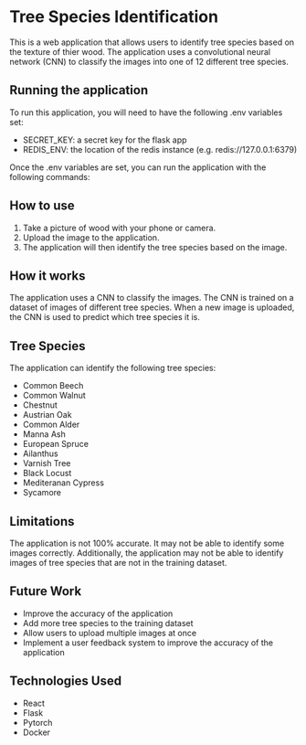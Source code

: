 # Tree Species Identification

This is a web application that allows users to identify tree species based on the texture of thier wood. The application uses a convolutional neural network (CNN) to classify the images into one of 12 different tree species.

## Running the application

To run this application, you will need to have the following .env variables set:

- SECRET_KEY: a secret key for the flask app
- REDIS_ENV: the location of the redis instance (e.g. redis://127.0.0.1:6379)

Once the .env variables are set, you can run the application with the following commands:

## How to use

1. Take a picture of wood with your phone or camera.
2. Upload the image to the application.
3. The application will then identify the tree species based on the image.

## How it works

The application uses a CNN to classify the images. The CNN is trained on a dataset of images of different tree species. When a new image is uploaded, the CNN is used to predict which tree species it is.

## Tree Species

The application can identify the following tree species:

- Common Beech
- Common Walnut
- Chestnut
- Austrian Oak
- Common Alder
- Manna Ash
- European Spruce
- Ailanthus
- Varnish Tree
- Black Locust
- Mediteranan Cypress
- Sycamore

## Limitations

The application is not 100% accurate. It may not be able to identify some images correctly. Additionally, the application may not be able to identify images of tree species that are not in the training dataset.

## Future Work

- Improve the accuracy of the application
- Add more tree species to the training dataset
- Allow users to upload multiple images at once
- Implement a user feedback system to improve the accuracy of the application

## Technologies Used

- React
- Flask
- Pytorch
- Docker

